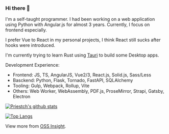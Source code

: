 ### Hi there 👋

<!--
**Priestch/Priestch** is a ✨ _special_ ✨ repository because its `README.md` (this file) appears on your GitHub profile.

Here are some ideas to get you started:

- 🔭 I’m currently working on ...
- 🌱 I’m currently learning ...
- 👯 I’m looking to collaborate on ...
- 🤔 I’m looking for help with ...
- 💬 Ask me about ...
- 📫 How to reach me: ...
- 😄 Pronouns: ...
- ⚡ Fun fact: ...
-->

I'm a self-taught programmer. I had been working on a web application using Python with Angular.js for almost 3 years.
Currently, I focus on frontend especially. 

I prefer Vue to React in my personal projects, I think React still sucks after hooks were introduced.

I'm currently trying to learn Rust using [Tauri](https://tauri.app/) to build some Desktop apps.

Development Experience:
* Frontend: JS, TS, AngularJS, Vue2/3, React.js, Solid.js, Sass/Less
* Basckend: Python, Flask, Tornado, FastAPI, SQLAlchemy
* Tooling: Gulp, Webpack, Rollup, Vite
* Others: Web Worker, WebAssembly, PDF.js, ProseMirror, Strapi, Gatsby, Electron

[![Priestch's github stats](https://github-readme-stats.vercel.app/api?username=Priestch&show_icons=true&count_private=true)](https://github.com/Priestch/Priestch)

[![Top Langs](https://github-readme-stats.vercel.app/api/top-langs/?username=Priestch&layout=compact&langs_count=6&hide=html&hide=shell)](https://github.com/Priestch/Priestch)

View more from [OSS Insight](https://ossinsight.io/analyze/Priestch).
